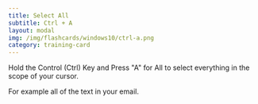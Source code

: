 ```yaml
---
title: Select All
subtitle: Ctrl + A
layout: modal
img: /img/flashcards/windows10/ctrl-a.png
category: training-card
---
```

Hold the Control (Ctrl) Key and Press "A" for All to select everything in the scope of your cursor.

For example all of the text in your email.

